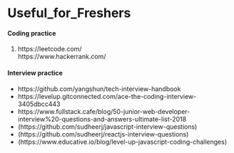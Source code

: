 # Useful_for_Freshers


<h4> Coding practice </h4>
<ol>
  <li> https://leetcode.com/ </li>
https://www.hackerrank.com/

</ol>

<h4> Interview practice </h4>
<ul>
<li> <link> https://github.com/yangshun/tech-interview-handbook </link> </li>
<li> <link> https://levelup.gitconnected.com/ace-the-coding-interview-3405dbcc443 </link> </li>
<li> <link> https://www.fullstack.cafe/blog/50-junior-web-developer-interview%20-questions-and-answers-ultimate-list-2018 </link></li>
<li> <link> (https://github.com/sudheerj/javascript-interview-questions) </link></li>
<li> <link> (https://github.com/sudheerj/reactjs-interview-questions) </link></li>
<li> <link> (https://www.educative.io/blog/level-up-javascript-coding-challenges) </link></li>
</ul>



